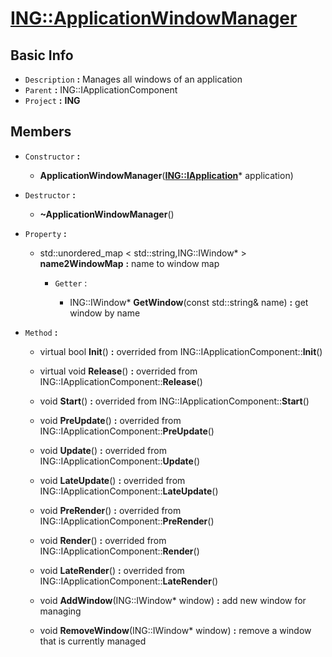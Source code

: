 
# [**ING::ApplicationWindowManager**](./..//ING/ApplicationWindowManager.md) #
                
## **Basic Info** ##
- `Description` **:** Manages all windows of an application
- `Parent` **:** ING::IApplicationComponent
- `Project` **:** **ING**
                    
## **Members** ##
                            
- `Constructor` **:**
                    
    + **ApplicationWindowManager**([**ING::IApplication**](./..//ING/IApplication.md)* application) 
                        
                            
- `Destructor` **:**
                
    + **~ApplicationWindowManager**() 
                    
                
- `Property` **:**
    
                
    + std::unordered_map < std::string,ING::IWindow* >  **name2WindowMap**  **:** name to window map
        
                    
        + `Getter` :
                                            
                                
            + ING::IWindow* **GetWindow**(const std::string& name)  **:** get window by name
                                    
                                
- `Method` **:**
    
                
    + virtual bool **Init**()  **:** overrided from ING::IApplicationComponent::**Init**()
                        
                    
    + virtual void **Release**()  **:** overrided from ING::IApplicationComponent::**Release**()
                        
                    
    + void **Start**()  **:** overrided from ING::IApplicationComponent::**Start**()
                        
                    
    + void **PreUpdate**()  **:** overrided from ING::IApplicationComponent::**PreUpdate**()
                        
                    
    + void **Update**()  **:** overrided from ING::IApplicationComponent::**Update**()
                        
                    
    + void **LateUpdate**()  **:** overrided from ING::IApplicationComponent::**LateUpdate**()
                        
                    
    + void **PreRender**()  **:** overrided from ING::IApplicationComponent::**PreRender**()
                        
                    
    + void **Render**()  **:** overrided from ING::IApplicationComponent::**Render**()
                        
                    
    + void **LateRender**()  **:** overrided from ING::IApplicationComponent::**LateRender**()
                        
                    
    + void **AddWindow**(ING::IWindow* window)  **:** add new window for managing
                        
                    
    + void **RemoveWindow**(ING::IWindow* window)  **:** remove a window that is currently managed
                        
                    